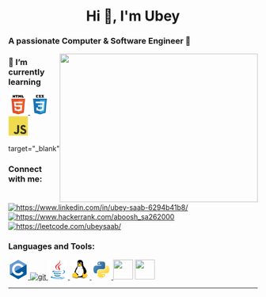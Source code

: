 <h1 align="center">Hi 👋, I'm Ubey</h1>
<div>
<h3 >A passionate Computer & Software  Engineer 🔭 </h3>
<img align='right' width="400" height="300" src="https://miro.medium.com/v2/format:jpg/resize:fill:80:56/0*7Q3yvSIv_t0ioJ-Z.gif"/>



### 🌱 I’m currently learning 
<p align="left">
 <a href="https://www.w3.org/html/" target="_blank" rel="noreferrer"> 
<img src="https://raw.githubusercontent.com/devicons/devicon/master/icons/html5/html5-original-wordmark.svg" alt="html5" width="40" height="40"/> </a> 
<a href="https://www.w3schools.com/css/" target="_blank" rel="noreferrer"> 
<img src="https://raw.githubusercontent.com/devicons/devicon/master/icons/css3/css3-original-wordmark.svg" alt="css3" width="40" height="40"/> </a> 
<a href="https://developer.mozilla.org/en-US/docs/Web/JavaScript" target="_blank" rel="noreferrer"> <img src="https://raw.githubusercontent.com/devicons/devicon/master/icons/javascript/javascript-original.svg" alt="javascript" width="40" height="40"/> </a> 
</p>


target="_blank"



<h3 align="left">Connect with me:</h3>
<p align="left">
<a href="https://linkedin.com/in/ubeysaab" target="_blank"><img align="center" src="https://raw.githubusercontent.com/rahuldkjain/github-profile-readme-generator/master/src/images/icons/Social/linked-in-alt.svg" alt="https://www.linkedin.com/in/ubey-saab-6294b41b8/" height="30" width="40" /></a>
<a href="https://www.hackerrank.com/aboosh_sa262000" target="_blank"><img align="center" src="https://raw.githubusercontent.com/rahuldkjain/github-profile-readme-generator/master/src/images/icons/Social/hackerrank.svg" alt="https://www.hackerrank.com/aboosh_sa262000" height="30" width="40" /></a>
<a href="https://leetcode.com/ubeysaab/" target="_blank"><img align="center" src="https://raw.githubusercontent.com/rahuldkjain/github-profile-readme-generator/master/src/images/icons/Social/leet-code.svg" alt="https://leetcode.com/ubeysaab/" height="30" width="40" /></a>
</p>




<h3 align="left">Languages and Tools:</h3>
<p align="left"> 
<a href="https://www.cprogramming.com/" target="_blank" rel="noreferrer"> 
<img src="https://raw.githubusercontent.com/devicons/devicon/master/icons/c/c-original.svg" alt="c" width="40" height="40"/> </a>
<a href="https://git-scm.com/" target="_blank" rel="noreferrer"> 
<img src="https://www.vectorlogo.zone/logos/git-scm/git-scm-icon.svg" alt="git" width="40" height="40"/> 
</a> 
<a href="https://www.java.com" target="_blank" rel="noreferrer"> <img src="https://raw.githubusercontent.com/devicons/devicon/master/icons/java/java-original.svg" alt="java" width="40" height="40"/> </a> 
<a href="https://www.linux.org/" target="_blank" rel="noreferrer"> <img src="https://raw.githubusercontent.com/devicons/devicon/master/icons/linux/linux-original.svg" alt="linux" width="40" height="40"/> </a>
<a href="https://www.python.org" target="_blank" rel="noreferrer"> <img src="https://raw.githubusercontent.com/devicons/devicon/master/icons/python/python-original.svg" alt="python" width="40" height="40"/> 
</a> 
<img width="40" height="40" src="https://user-images.githubusercontent.com/25181517/192108891-d86b6220-e232-423a-bf5f-90903e6887c3.png"/>
<img width="40" height="40" src="https://user-images.githubusercontent.com/25181517/192108374-8da61ba1-99ec-41d7-80b8-fb2f7c0a4948.png"/>




</p>
</div>
<hr>
<!-- 
<p>&nbsp;<img align="left" src="https://github-readme-stats.vercel.app/api?username=ubeysaab&show_icons=true&locale=en" alt="ubeysaab" /></p>
<br> 

<p align="left"><img  src="https://github-readme-streak-stats.herokuapp.com/?user=ubeysaab&" alt="ubeysaab" /></p>  -->


<!--  [![Readme Quotes](https://quotes-github-readme.vercel.app/api?theme=dark&quote=hello)](https://github.com/ubeysaab/github-readme-quotes)  -->

 

